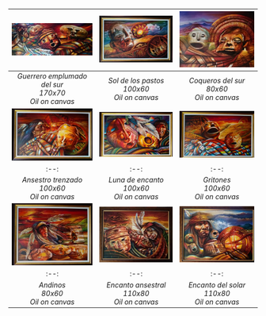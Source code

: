 | [![drawing_1.jpeg](/assets/img/paintings/drawing_1.jpeg)](drawing1) | [![drawing_2.jpg](/assets/img/paintings/drawing_2.jpeg)](drawing2) | [![drawing_3.jpg](/assets/img/paintings/drawing_3.jpeg)](drawing3) | 
|:--:|:--:|:--:| 
| *Guerrero emplumado del sur* <br /> *170x70* <br /> *Oil on canvas* | *Sol de los pastos* <br /> *100x60* <br /> *Oil on canvas* | *Coqueros del sur* <br /> *80x60* <br /> *Oil on canvas* |
| [![drawing_4.jpeg](/assets/img/paintings/drawing_4.jpeg)](drawing1) | [![drawing_5.jpg](/assets/img/paintings/drawing_5.jpeg)](drawing5) | [![drawing_6.jpg](/assets/img/paintings/drawing_6.jpeg)](drawing6) | 
|:--:|:--:|:--:| 
| *Ansestro trenzado* <br /> *100x60* <br /> *Oil on canvas* | *Luna de encanto* <br /> *100x60* <br /> *Oil on canvas* | *Gritones* <br /> *100x60* <br /> *Oil on canvas* |
| [![drawing_7.jpeg](/assets/img/paintings/drawing_7.jpeg)](drawing1) | [![drawing_8.jpg](/assets/img/paintings/drawing_8.jpeg)](drawing8) | [![drawing_9.jpg](/assets/img/paintings/drawing_9.jpeg)](drawing9) | 
|:--:|:--:|:--:| 
| *Andinos* <br /> *80x60* <br /> *Oil on canvas* | *Encanto ansestral* <br /> *110x80* <br /> *Oil on canvas* | *Encanto del solar* <br /> *110x80* <br /> *Oil on canvas* |